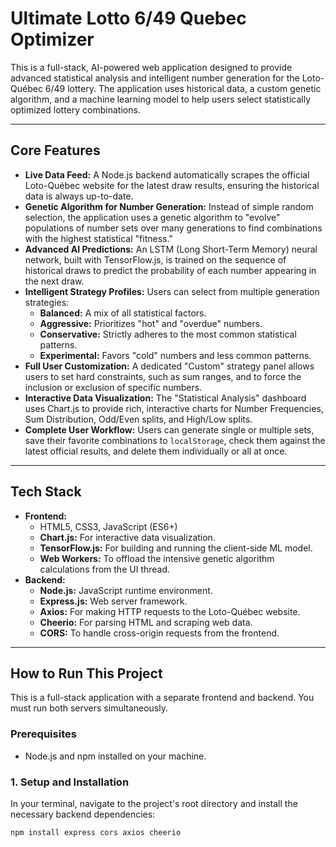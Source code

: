# Ultimate Lotto 6/49 Quebec Optimizer

This is a full-stack, AI-powered web application designed to provide advanced statistical analysis and intelligent number generation for the Loto-Québec 6/49 lottery. The application uses historical data, a custom genetic algorithm, and a machine learning model to help users select statistically optimized lottery combinations.

---

## Core Features

*   **Live Data Feed:** A Node.js backend automatically scrapes the official Loto-Québec website for the latest draw results, ensuring the historical data is always up-to-date.
*   **Genetic Algorithm for Number Generation:** Instead of simple random selection, the application uses a genetic algorithm to "evolve" populations of number sets over many generations to find combinations with the highest statistical "fitness."
*   **Advanced AI Predictions:** An LSTM (Long Short-Term Memory) neural network, built with TensorFlow.js, is trained on the sequence of historical draws to predict the probability of each number appearing in the next draw.
*   **Intelligent Strategy Profiles:** Users can select from multiple generation strategies:
    *   **Balanced:** A mix of all statistical factors.
    *   **Aggressive:** Prioritizes "hot" and "overdue" numbers.
    *   **Conservative:** Strictly adheres to the most common statistical patterns.
    *   **Experimental:** Favors "cold" numbers and less common patterns.
*   **Full User Customization:** A dedicated "Custom" strategy panel allows users to set hard constraints, such as sum ranges, and to force the inclusion or exclusion of specific numbers.
*   **Interactive Data Visualization:** The "Statistical Analysis" dashboard uses Chart.js to provide rich, interactive charts for Number Frequencies, Sum Distribution, Odd/Even splits, and High/Low splits.
*   **Complete User Workflow:** Users can generate single or multiple sets, save their favorite combinations to `localStorage`, check them against the latest official results, and delete them individually or all at once.

---

## Tech Stack

*   **Frontend:**
    *   HTML5, CSS3, JavaScript (ES6+)
    *   **Chart.js:** For interactive data visualization.
    *   **TensorFlow.js:** For building and running the client-side ML model.
    *   **Web Workers:** To offload the intensive genetic algorithm calculations from the UI thread.
*   **Backend:**
    *   **Node.js:** JavaScript runtime environment.
    *   **Express.js:** Web server framework.
    *   **Axios:** For making HTTP requests to the Loto-Québec website.
    *   **Cheerio:** For parsing HTML and scraping web data.
    *   **CORS:** To handle cross-origin requests from the frontend.

---

## How to Run This Project

This is a full-stack application with a separate frontend and backend. You must run both servers simultaneously.

### Prerequisites

*   Node.js and npm installed on your machine.

### 1. Setup and Installation

In your terminal, navigate to the project's root directory and install the necessary backend dependencies:

```bash
npm install express cors axios cheerio